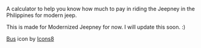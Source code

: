 A calculator to help you know how much to pay in riding the Jeepney in the Philippines for modern jeep.

This is made for Modernized Jeepney for now. I will update this soon. :)

<a target="_blank" href="https://icons8.com/icon/42889/bus">Bus</a> icon by <a target="_blank" href="https://icons8.com">Icons8</a>
